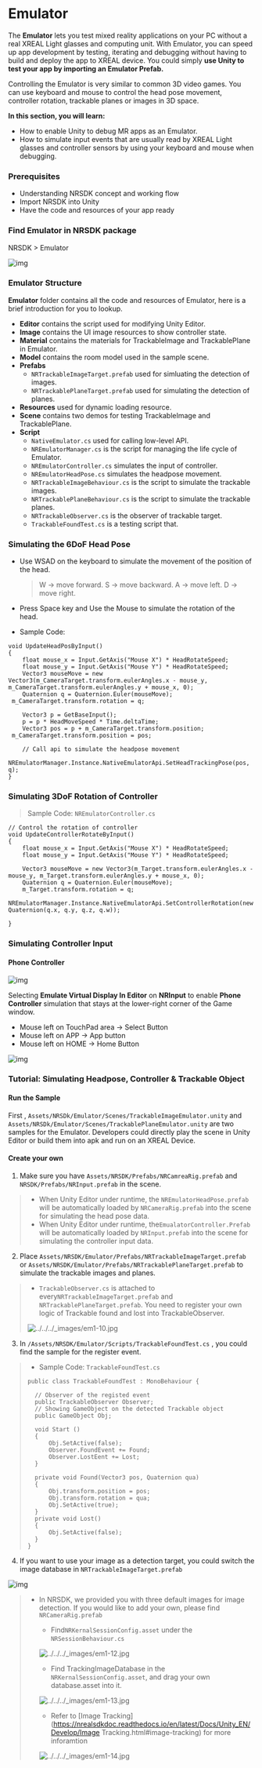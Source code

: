 # Emulator

The **Emulator** lets you test mixed reality applications on your PC without a real XREAL Light glasses and computing unit. With Emulator, you can speed up app development by testing, iterating and debugging without having to build and deploy the app to XREAL device. You could simply **use Unity to test your app by importing an Emulator Prefab.**

Controlling the Emulator is very similar to common 3D video games. You can use keyboard and mouse to control the head pose movement, controller rotation, trackable planes or images in 3D space.

**In this section, you will learn:**

- How to enable Unity to debug MR apps as an Emulator.
- How to simulate input events that are usually read by XREAL Light glasses and controller sensors by using your keyboard and mouse when debugging.

### Prerequisites

- Understanding NRSDK concept and working flow
- Import NRSDK into Unity
- Have the code and resources of your app ready

### Find Emulator in NRSDK package

NRSDK > Emulator

![img](https://xreal.gitbook.io/~gitbook/image?url=https%3A%2F%2Fnrealsdkdoc.readthedocs.io%2Fen%2Flatest%2F_images%2Fem1-1.jpg&width=768&dpr=4&quality=100&sign=dfe4aba2af27ba26b04abe5f13e2db24313869952b367c040d4bd88af510cc9f)

### Emulator Structure

**Emulator** folder contains all the code and resources of Emulator, here is a brief introduction for you to lookup.

- **Editor** contains the script used for modifying Unity Editor.
- **Image** contains the UI image resources to show controller state.
- **Material** contains the materials for TrackableImage and TrackablePlane in Emulator.
- **Model** contains the room model used in the sample scene.
- **Prefabs**
  - `NRTrackableImageTarget.prefab` used for simluating the detection of images.
  - `NRTrackablePlaneTarget.prefab` used for simulating the detection of planes.
- **Resources** used for dynamic loading resource.
- **Scene** contains two demos for testing TrackableImage and TrackablePlane.
- **Script**
  - `NativeEmulator.cs` used for calling low-level API.
  - `NREmulatorManager.cs` is the script for managing the life cycle of Emulator.
  - `NREmulatorController.cs` simulates the input of controller.
  - `NREmulatorHeadPose.cs` simulates the headpose movement.
  - `NRTrackableImageBehaviour.cs` is the script to simulate the trackable images.
  - `NRTrackablePlaneBehaviour.cs` is the script to simulate the trackable planes.
  - `NRTrackableObserver.cs` is the observer of trackable target.
  - `TrackableFoundTest.cs` is a testing script that.

### Simulating the 6DoF Head Pose

- Use WSAD on the keyboard to simulate the movement of the position of the head.

  > W -> move forward. S -> move backward. A -> move left. D -> move right.

- Press Space key and Use the Mouse to simulate the rotation of the head.

- Sample Code:

```
void UpdateHeadPosByInput()
{
    float mouse_x = Input.GetAxis("Mouse X") * HeadRotateSpeed;
    float mouse_y = Input.GetAxis("Mouse Y") * HeadRotateSpeed;
    Vector3 mouseMove = new Vector3(m_CameraTarget.transform.eulerAngles.x - mouse_y, m_CameraTarget.transform.eulerAngles.y + mouse_x, 0);
    Quaternion q = Quaternion.Euler(mouseMove);
 m_CameraTarget.transform.rotation = q;

    Vector3 p = GetBaseInput();
    p = p * HeadMoveSpeed * Time.deltaTime;
    Vector3 pos = p + m_CameraTarget.transform.position;
 m_CameraTarget.transform.position = pos;

    // Call api to simulate the headpose movement
    NREmulatorManager.Instance.NativeEmulatorApi.SetHeadTrackingPose(pos, q);
}
```

### Simulating 3DoF Rotation of Controller

> Sample Code: `NREmulatorController.cs`

```
// Control the rotation of controller
void UpdateControllerRotateByInput()
{
    float mouse_x = Input.GetAxis("Mouse X") * HeadRotateSpeed;
    float mouse_y = Input.GetAxis("Mouse Y") * HeadRotateSpeed;

    Vector3 mouseMove = new Vector3(m_Target.transform.eulerAngles.x - mouse_y, m_Target.transform.eulerAngles.y + mouse_x, 0);
    Quaternion q = Quaternion.Euler(mouseMove);
    m_Target.transform.rotation = q;
    NREmulatorManager.Instance.NativeEmulatorApi.SetControllerRotation(new Quaternion(q.x, q.y, q.z, q.w));

}
```

### Simulating Controller Input

#### Phone Controller

![img](https://xreal.gitbook.io/~gitbook/image?url=https%3A%2F%2Fcontent.gitbook.com%2Fcontent%2FyXoV7SMVFQhr75lOIoQv%2Fblobs%2FAfd2DvDkj5YJBY63FGzA%2Fimage.png&width=768&dpr=4&quality=100&sign=732601898b5f4976f0d16d789e7b624c9cc6963c485f1279401884391d18b3d6)

Selecting **Emulate Virtual Display In Editor** on **NRInput** to enable **Phone Controller** simulation that stays at the lower-right corner of the Game window.

- Mouse left on TouchPad area -> Select Button
- Mouse left on APP -> App button
- Mouse left on HOME -> Home Button

![img](https://xreal.gitbook.io/~gitbook/image?url=https%3A%2F%2Fcontent.gitbook.com%2Fcontent%2FyXoV7SMVFQhr75lOIoQv%2Fblobs%2F3JYzMmcckq2WjQCSDpKD%2Fimage.png&width=768&dpr=4&quality=100&sign=ef0eadbd756bad3056bc0f22d8e4b22d8128b7bb99458a1d35b55fdef8ed832c)

### Tutorial: Simulating Headpose, Controller & Trackable Object

#### Run the Sample

First , `Assets/NRSDk/Emulator/Scenes/TrackableImageEmulator.unity` and `Assets/NRSDk/Emulator/Scenes/TrackablePlaneEmulator.unity` are two samples for the Emulator. Developers could directly play the scene in Unity Editor or build them into apk and run on an XREAL Device.

#### Create your own

1. Make sure you have `Assets/NRSDK/Prefabs/NRCamreaRig.prefab` and `NRSDK/Prefabs/NRInput.prefab` in the scene.

> - When Unity Editor under runtime, the `NREmulatorHeadPose.prefab` will be automatically loaded by `NRCameraRig.prefab` into the scene for simulating the head pose data.
> - When Unity Editor under runtime, the`EmualatorController.Prefab` will be automatically loaded by `NRInput.prefab` into the scene for simulating the controller input data.

2. Place `Assets/NRSDK/Emulator/Prefabs/NRTrackableImageTarget.prefab` or `Assets/NRSDK/Emulator/Prefabs/NRTrackablePlaneTarget.prefab` to simulate the trackable images and planes.

> - `TrackableObserver.cs` is attached to every`NRTrackableImageTarget.prefab` and `NRTrackablePlaneTarget.prefab`. You need to register your own logic of Trackable found and lost into TrackableObserver.
>
> ![../../../_images/em1-10.jpg](https://xreal.gitbook.io/~gitbook/image?url=https%3A%2F%2Fnrealsdkdoc.readthedocs.io%2Fen%2Flatest%2F_images%2Fem1-10.jpg&width=300&dpr=4&quality=100&sign=91374592c5ba9ce344c2f395ec48878e10015d0f91ae3b7a98aefcd40b1cf2e1)

3. In `/Assets/NRSDK/Emulator/Scripts/TrackableFoundTest.cs` , you could find the sample for the register event.

> - Sample Code: `TrackableFoundTest.cs`
>
> ```
> public class TrackableFoundTest : MonoBehaviour {
> 
>   // Observer of the registed event
>   public TrackableObserver Observer;
>   // Showing GameObject on the detected Trackable object
>   public GameObject Obj;
> 
>   void Start ()
>   {
>       Obj.SetActive(false);
>       Observer.FoundEvent += Found;
>       Observer.LostEent += Lost;
>   }
> 
>   private void Found(Vector3 pos, Quaternion qua)
>   {
>       Obj.transform.position = pos;
>       Obj.transform.rotation = qua;
>       Obj.SetActive(true);
>   }
>   private void Lost()
>   {
>       Obj.SetActive(false);
>   }
> }
> ```

4. If you want to use your image as a detection target, you could switch the image database in `NRTrackableImageTarget.prefab`

![img](https://xreal.gitbook.io/~gitbook/image?url=https%3A%2F%2Fnrealsdkdoc.readthedocs.io%2Fen%2Flatest%2F_images%2Fem1-11.jpg&width=768&dpr=4&quality=100&sign=47dee51458d9e1a71658627f9db33b7bedc0c3f7478adf71db79dfbda290e72f)

> - In NRSDK, we provided you with three default images for image detection. If you would like to add your own, please find `NRCameraRig.prefab`
>
>   - Find`NRKernalSessionConfig.asset` under the `NRSessionBehaviour.cs`
>
>   ![../../../_images/em1-12.jpg](https://xreal.gitbook.io/~gitbook/image?url=https%3A%2F%2Fnrealsdkdoc.readthedocs.io%2Fen%2Flatest%2F_images%2Fem1-12.jpg&width=300&dpr=4&quality=100&sign=0fb72c3560f74e049a44f32a60f8f9686c3d431ae4ebd4ed0330c4f572fd8e94)
>
>   - Find TrackingImageDatabase in the `NRKernalSessionConfig.asset`, and drag your own database.asset into it.
>
>   ![../../../_images/em1-13.jpg](https://xreal.gitbook.io/~gitbook/image?url=https%3A%2F%2Fnrealsdkdoc.readthedocs.io%2Fen%2Flatest%2F_images%2Fem1-13.jpg&width=300&dpr=4&quality=100&sign=8da3de3a3103b6b271e59ba22b10eae143b0a566c809c7b20fb86a64f13a58d8)
>
>   - Refer to [Image Tracking](https://nrealsdkdoc.readthedocs.io/en/latest/Docs/Unity_EN/Develop/Image Tracking.html#image-tracking) for more inforamtion
>
>   ![../../../_images/em1-14.jpg](https://xreal.gitbook.io/~gitbook/image?url=https%3A%2F%2Fnrealsdkdoc.readthedocs.io%2Fen%2Flatest%2F_images%2Fem1-14.jpg&width=300&dpr=4&quality=100&sign=900130501e65a6cd255488ada5ed410f7271cbcaa9d6377b766c91acab2515a3)
